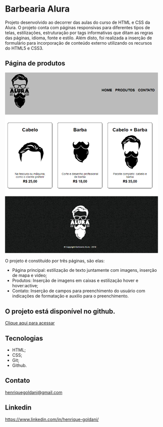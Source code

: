 # Barbearia Alura

Projeto desenvolvido ao decorrer das aulas do curso de HTML e CSS da Alura. O projeto conta com páginas responsivas para diferentes tipos de telas, estilizações, estruturação por tags informativas que ditam as regras das páginas, idioma, fonte e estilo. Além disto, foi realizada a inserção de formulário para incorporação de conteúdo externo utilizando os recursos do HTML5 e CSS3.

## Página de produtos
![preview](https://github.com/henriquegoldani/BarbeariaAlura/blob/542faeea6d32f1817e5836967240d3266ca8fcd3/imagens/preview.PNG)

O projeto é constituído por três páginas, são elas:
- Página principal: estilização de texto juntamente com imagens, inserção de mapa e video;
- Produtos: Inserção de imagens em caixas e estilização hover e hover:active;
- Contato: Inserção de campos para preenchimento do usuário com indicações de formatação e auxilio para o preenchimento.



## O projeto está disponível no github.

[Clique aqui para acessar](https://henriquegoldani.github.io/BarbeariaAlura/)


## Tecnologias

- HTML;
- CSS;
- Git;
- Github.

## Contato

henriquegoldani@gmail.com

## Linkedin 

https://www.linkedin.com/in/henrique-goldani/